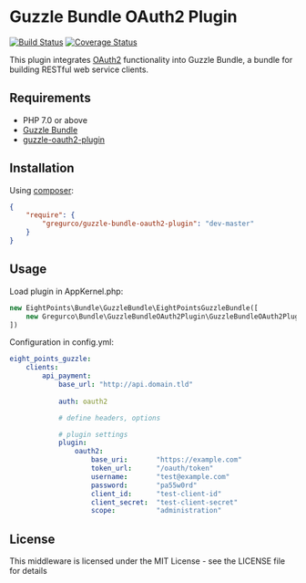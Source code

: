 Guzzle Bundle OAuth2 Plugin
==================

[![Build Status](https://travis-ci.org/gregurco/GuzzleBundleOAuth2Plugin.svg?branch=master)](https://travis-ci.org/gregurco/GuzzleBundleOAuth2Plugin) [![Coverage Status](https://coveralls.io/repos/gregurco/GuzzleBundleOAuth2Plugin/badge.svg?branch=master)](https://coveralls.io/r/gregurco/GuzzleBundleOAuth2Plugin)

This plugin integrates [OAuth2][1] functionality into Guzzle Bundle, a bundle for building RESTful web service clients.


Requirements
------------
 - PHP 7.0 or above
 - [Guzzle Bundle][2]
 - [guzzle-oauth2-plugin][3]

 
Installation
------------
Using [composer][4]:

``` json
{
    "require": {
        "gregurco/guzzle-bundle-oauth2-plugin": "dev-master"
    }
}
```


Usage
-----
Load plugin in AppKernel.php:
``` php
new EightPoints\Bundle\GuzzleBundle\EightPointsGuzzleBundle([
    new Gregurco\Bundle\GuzzleBundleOAuth2Plugin\GuzzleBundleOAuth2Plugin(),
])
```

Configuration in config.yml:
``` yaml
eight_points_guzzle:
    clients:
        api_payment:
            base_url: "http://api.domain.tld"
            
            auth: oauth2

            # define headers, options

            # plugin settings
            plugin:
                oauth2:
                    base_uri:       "https://example.com"
                    token_url:      "/oauth/token"
                    username:       "test@example.com"
                    password:       "pa55w0rd"
                    client_id:      "test-client-id"
                    client_secret:  "test-client-secret"
                    scope:          "administration"
```

License
-------
This middleware is licensed under the MIT License - see the LICENSE file for details

[1]: http://www.xml.com/pub/a/2003/12/17/dive.html
[2]: https://github.com/8p/EightPointsGuzzleBundle
[3]: https://github.com/Sainsburys/guzzle-oauth2-plugin
[4]: https://getcomposer.org/
